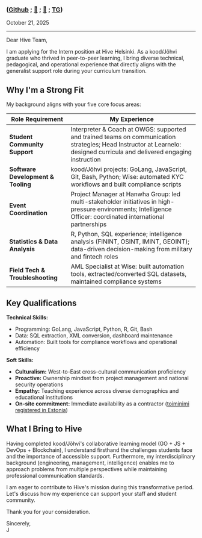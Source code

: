 ### **([Github](https://github.com/bob-606/) ; [📲](tel:+37258802547) ; [📧](mailto:kood@jjl.ch) ; [TG](https://t.me/musubito))**

October 21, 2025

---

Dear Hive Team,

I am applying for the Intern position at Hive Helsinki. As a kood/Jõhvi graduate who thrived in peer-to-peer learning, I bring diverse technical, pedagogical, and operational experience that directly aligns with the generalist support role during your curriculum transition.

## Why I'm a Strong Fit

My background aligns with your five core focus areas:

| **Role Requirement** | **My Experience** |
|---------------------|------------------|
| **Student Community Support** | Interpreter & Coach at OWGS: supported and trained teams on communication strategies; Head Instructor at Learnelo: designed curricula and delivered engaging instruction |
| **Software Development & Tooling** | kood/Jõhvi projects: GoLang, JavaScript, Git, Bash, Python; Wise: automated KYC workflows and built compliance scripts |
| **Event Coordination** | Project Manager at Hanwha Group: led multi-stakeholder initiatives in high-pressure environments; Intelligence Officer: coordinated international partnerships |
| **Statistics & Data Analysis** | R, Python, SQL experience; intelligence analysis (FININT, OSINT, IMINT, GEOINT); data-driven decision-making from military and fintech roles |
| **Field Tech & Troubleshooting** | AML Specialist at Wise: built automation tools, extracted/converted SQL datasets, maintained compliance systems |

## Key Qualifications

**Technical Skills:**
- Programming: GoLang, JavaScript, Python, R, Git, Bash
- Data: SQL extraction, XML conversion, dashboard maintenance
- Automation: Built tools for compliance workflows and operational efficiency

**Soft Skills:**
- **Culturalism:** West-to-East cross-cultural communication proficiency
- **Proactive:** Ownership mindset from project management and national security operations
- **Empathy:** Teaching experience across diverse demographics and educational institutions
- **On-site commitment:** Immediate availability as a contractor ([toiminimi registered in Estonia](https://ariregister.rik.ee/eng/company/16532236/Jun-J-Lim))

## What I Bring to Hive

Having completed kood/Jõhvi's collaborative learning model (GO + JS + DevOps + Blockchain), I understand firsthand the challenges students face and the importance of accessible support. Furthermore, my interdisciplinary background (engineering, management, intelligence) enables me to approach problems from multiple perspectives while maintaining professional communication standards.

I am eager to contribute to Hive's mission during this transformative period. Let's discuss how my experience can support your staff and student community.

Thank you for your consideration.

Sincerely,  
J
